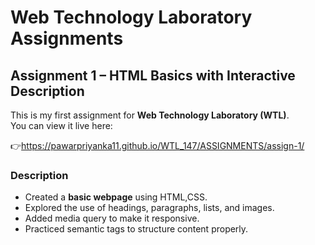 # Web Technology Laboratory Assignments

## Assignment 1 – HTML Basics with Interactive Description

This is my first assignment for **Web Technology Laboratory (WTL)**.  
You can view it live here:

👉https://pawarpriyanka11.github.io/WTL_147/ASSIGNMENTS/assign-1/

### Description
- Created a **basic webpage** using HTML,CSS.  
- Explored the use of headings, paragraphs, lists, and images.  
- Added media query to make it responsive. 
- Practiced semantic tags to structure content properly.

